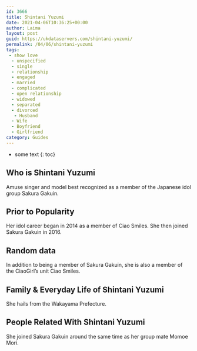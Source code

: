 ```yaml
---
id: 3666
title: Shintani Yuzumi
date: 2021-04-06T10:36:25+00:00
author: Laima
layout: post
guid: https://ukdataservers.com/shintani-yuzumi/
permalink: /04/06/shintani-yuzumi
tags:
 - show love
  - unspecified
  - single
  - relationship
  - engaged
  - married
  - complicated
  - open relationship
  - widowed
  - separated
  - divorced
   - Husband
  - Wife
  - Boyfriend
  - Girlfriend
category: Guides
---
```


* some text
{: toc}


## Who is Shintani Yuzumi
                  
                  
                  
Amuse singer and model best recognized as a member of the Japanese idol group Sakura Gakuin.
                  
              
            
              
            
                
                
                
## Prior to Popularity
                  
                  
                  
Her idol career began in 2014 as a member of Ciao Smiles. She then joined Sakura Gakuin in 2016.
                  
              
            
              
            
                
                
                
## Random data
                  
                  
                  
In addition to being a member of Sakura Gakuin, she is also a member of the CiaoGirl&#8217;s unit Ciao Smiles.
                  
              
            
              
            
                
                
                
## Family & Everyday Life of Shintani Yuzumi
                  
                  
                  
She hails from the Wakayama Prefecture.
                  
              
            
              
            
                
                
                
## People Related With Shintani Yuzumi
                  
                  
                  
She joined Sakura Gakuin around the same time as her group mate Momoe Mori.
                  
              
            
              
            
                
              
            
              
              
            
            
              
            
          
          
          